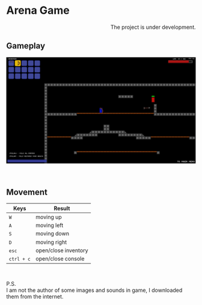 # Arena Game

<p align="right">The project is under development.</p>

## Gameplay
![image](/Preview/gameplay.jpg)

<br>

## Movement
|Keys        |Result                |
|------------|----------------------|
|`W`         |moving up             |
|`A`         |moving left           |
|`S`         |moving down           |
|`D`         |moving right          |
|`esc`       |open/close inventory  |
|`ctrl + c`  |open/close console    |


<br>

P.S. <br>
I am not the author of some images and sounds in game, I downloaded them from the internet.